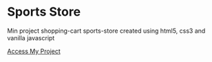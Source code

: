 # Sports Store
Min project shopping-cart sports-store created using html5, css3 and vanilla  javascript 


[Access My Project](https://jelsonjay.github.io/sports-store/)
